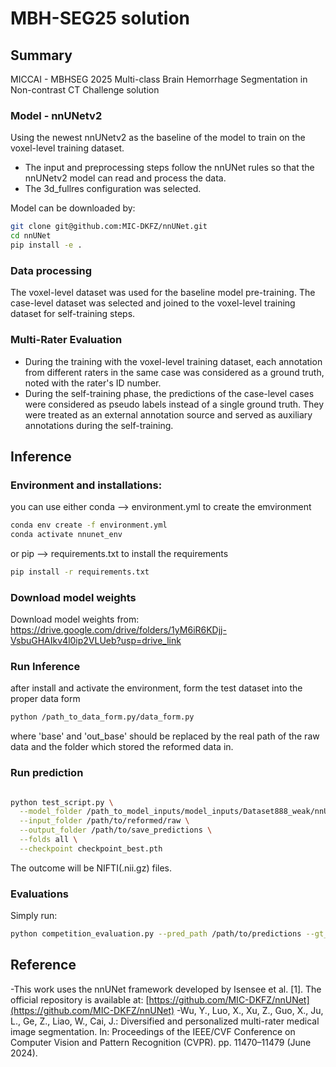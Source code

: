 # MBH-SEG25 solution
## Summary
MICCAI - MBHSEG 2025 Multi-class Brain Hemorrhage Segmentation in Non-contrast CT Challenge solution

### Model - nnUNetv2

Using the newest nnUNetv2 as the baseline of the model to train on the voxel-level training dataset. 
   - The input and preprocessing steps follow the nnUNet rules so that the nnUNetv2 model can read and process the data.
   - The 3d_fullres configuration was selected.

Model can be downloaded by:
```bash
git clone git@github.com:MIC-DKFZ/nnUNet.git
cd nnUNet
pip install -e .
 ```

### Data processing

The voxel-level dataset was used for the baseline model pre-training. The case-level dataset was selected and joined to the voxel-level training dataset for self-training steps.

### Multi-Rater Evaluation

   - During the training with the voxel-level training dataset, each annotation from different raters in the same case was considered as a ground truth, noted with the rater's ID number.
   - During the self-training phase, the predictions of the case-level cases were considered as pseudo labels instead of a single ground truth. They were treated as an external annotation source and served as auxiliary annotations during the self-training.

## Inference

### Environment and installations:
you can use either conda --> environment.yml to create the emvironment
```bash
conda env create -f environment.yml
conda activate nnunet_env
 ```
or pip --> requirements.txt to install the requirements
```bash
pip install -r requirements.txt
```

### Download model weights
Download model weights from:
https://drive.google.com/drive/folders/1yM6iR6KDjj-VsbuGHAIkv4l0ip2VLUeb?usp=drive_link

### Run Inference
after install and activate the environment, form the test dataset into the proper data form
```bash
python /path_to_data_form.py/data_form.py
```
where 'base' and  'out_base' should be replaced by the real path of the raw data and the folder which stored the reformed data in.

### Run prediction
```bash

python test_script.py \
  --model_folder /path_to_model_inputs/model_inputs/Dataset888_weak/nnUNetTrainer__nnUNetPlans__3d_fullres \
  --input_folder /path/to/reformed/raw \
  --output_folder /path/to/save_predictions \
  --folds all \
  --checkpoint checkpoint_best.pth

```
The outcome will be NIFTI(.nii.gz) files.

### Evaluations
Simply run:
```bash
python competition_evaluation.py --pred_path /path/to/predictions --gt_path /path/to/annotations
```

## Reference
-This work uses the nnUNet framework developed by Isensee et al. [1]. The official repository is available at: [https://github.com/MIC-DKFZ/nnUNet](https://github.com/MIC-DKFZ/nnUNet)
-Wu, Y., Luo, X., Xu, Z., Guo, X., Ju, L., Ge, Z., Liao, W., Cai, J.: Diversified and personalized multi-rater medical image segmentation. In: Proceedings of the IEEE/CVF Conference on Computer Vision and Pattern Recognition (CVPR). pp. 11470–11479 (June 2024).
